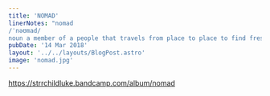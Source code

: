```yaml
---
title: 'NOMAD'
linerNotes: "nomad
/ˈnəʊmad/
noun a member of a people that travels from place to place to find fresh pasture for its animals and has no permanent home. a person who does not stay long in the same place; a wanderer. All proceeds towards the album go to Hero Nation-Ypsilanti. Check out what they do at heronationypsi.com"
pubDate: '14 Mar 2018'
layout: '../../layouts/BlogPost.astro'
image: 'nomad.jpg'
---
```


https://strrchildluke.bandcamp.com/album/nomad
